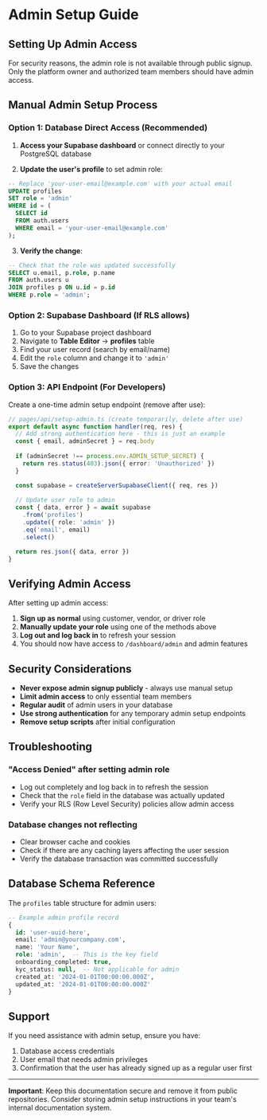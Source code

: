 # Admin Setup Guide

## Setting Up Admin Access

For security reasons, the admin role is not available through public signup. Only the platform owner and authorized team members should have admin access.

## Manual Admin Setup Process

### Option 1: Database Direct Access (Recommended)

1. **Access your Supabase dashboard** or connect directly to your PostgreSQL database

2. **Update the user's profile** to set admin role:

```sql
-- Replace 'your-user-email@example.com' with your actual email
UPDATE profiles 
SET role = 'admin' 
WHERE id = (
  SELECT id 
  FROM auth.users 
  WHERE email = 'your-user-email@example.com'
);
```

3. **Verify the change**:

```sql
-- Check that the role was updated successfully
SELECT u.email, p.role, p.name 
FROM auth.users u 
JOIN profiles p ON u.id = p.id 
WHERE p.role = 'admin';
```

### Option 2: Supabase Dashboard (If RLS allows)

1. Go to your Supabase project dashboard
2. Navigate to **Table Editor** → **profiles** table  
3. Find your user record (search by email/name)
4. Edit the `role` column and change it to `'admin'`
5. Save the changes

### Option 3: API Endpoint (For Developers)

Create a one-time admin setup endpoint (remove after use):

```typescript
// pages/api/setup-admin.ts (create temporarily, delete after use)
export default async function handler(req, res) {
  // Add strong authentication here - this is just an example
  const { email, adminSecret } = req.body
  
  if (adminSecret !== process.env.ADMIN_SETUP_SECRET) {
    return res.status(403).json({ error: 'Unauthorized' })
  }

  const supabase = createServerSupabaseClient({ req, res })
  
  // Update user role to admin
  const { data, error } = await supabase
    .from('profiles')
    .update({ role: 'admin' })
    .eq('email', email)
    .select()

  return res.json({ data, error })
}
```

## Verifying Admin Access

After setting up admin access:

1. **Sign up as normal** using customer, vendor, or driver role
2. **Manually update your role** using one of the methods above  
3. **Log out and log back in** to refresh your session
4. You should now have access to `/dashboard/admin` and admin features

## Security Considerations

- **Never expose admin signup publicly** - always use manual setup
- **Limit admin access** to only essential team members
- **Regular audit** of admin users in your database
- **Use strong authentication** for any temporary admin setup endpoints
- **Remove setup scripts** after initial configuration

## Troubleshooting

### "Access Denied" after setting admin role
- Log out completely and log back in to refresh the session
- Check that the `role` field in the database was actually updated
- Verify your RLS (Row Level Security) policies allow admin access

### Database changes not reflecting
- Clear browser cache and cookies
- Check if there are any caching layers affecting the user session
- Verify the database transaction was committed successfully

## Database Schema Reference

The `profiles` table structure for admin users:
```sql
-- Example admin profile record
{
  id: 'user-uuid-here',
  email: 'admin@yourcompany.com', 
  name: 'Your Name',
  role: 'admin',  -- This is the key field
  onboarding_completed: true,
  kyc_status: null,  -- Not applicable for admin
  created_at: '2024-01-01T00:00:00.000Z',
  updated_at: '2024-01-01T00:00:00.000Z'
}
```

## Support

If you need assistance with admin setup, ensure you have:
1. Database access credentials
2. User email that needs admin privileges
3. Confirmation that the user has already signed up as a regular user first

---

**Important**: Keep this documentation secure and remove it from public repositories. Consider storing admin setup instructions in your team's internal documentation system.